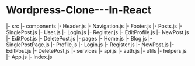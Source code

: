 # Wordpress-Clone---In-React


|- src
  |- components
    |- Header.js
    |- Navigation.js
    |- Footer.js
    |- Posts.js
    |- SinglePost.js
    |- User.js
    |- Login.js
    |- Register.js
    |- EditProfile.js
    |- NewPost.js
    |- EditPost.js
    |- DeletePost.js
  |- pages
    |- Home.js
    |- Blog.js
    |- SinglePostPage.js
    |- Profile.js
    |- Login.js
    |- Register.js
    |- NewPost.js
    |- EditPost.js
    |- DeletePost.js
  |- services
    |- api.js
    |- auth.js
  |- utils
    |- helpers.js
  |- App.js
  |- index.js
